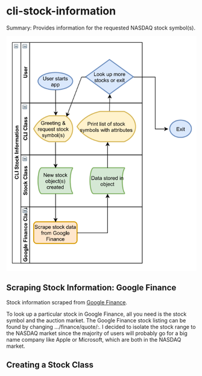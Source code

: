 # cli-stock-information
Summary: Provides information for the requested NASDAQ stock symbol(s). 

![Flow Chart](https://github.com/Samuel-DeSantis/cli-stock-information/blob/main/flow_chart.PNG)

## Scraping Stock Information: Google Finance
Stock information scraped from [Google Finance](https://www.google.com/finance).

To look up a particular stock in Google Finance, all you need is the stock symbol
and the auction market. The Google Finance stock listing can be found by changing
.../finance/quote/<stock symbol>:<auction market>. I decided to
isolate the stock range to the NASDAQ market since the majority of users will
probably go for a big name company like Apple or Microsoft, which are both in the 
NASDAQ market.

## Creating a Stock Class
